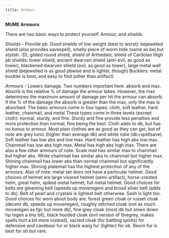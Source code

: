 ```yaml
---
title: Armour
---
```


**MUME Armours**

There are two basic ways to protect yourself. Armour, and shields.

*Shields* - Provide pb. Good shields of low weight (best to worst):
bejewelled shield (also provides savespell), smelly piece of worm hide
(same as bej but stylish. :D), gilded round shield, shield of Arthedain,
shield of Cardolan High pb shields: tower shield, ancient dwarven shield
(anti-evil, as good as tower), blackened dwarven shield (evil, as good
as tower), large metal wall shield (bejewelled is as good pbwise and is
lighter, though) Bucklers: metal buckler is best, and easy to find
(other than artifact)

*Armours* - Lowers damage. Two numbers important here: absorb and max.
Absorb is the relative % of damage the armour takes. However, the max
determines the maximum amount of damage per hit the armour can absorb.
If the % of the damage the absorb is greater than the max, only the max
is absorbed. The basic armours come in four types: cloth, soft leather,
hard leather, chainmail, and metal These types come in three levels
(except cloth): normal, sturdy, and fine. Sturdy and fine provide less
penalties and more protection than normal, fine being the best. Cloth
adds to db, but has no bonus to armour. Most plain clothes are as good
as they can get, but of note are grey tunic (higher than average db) and
white robe (db+spellsave). Soft leather has low abs and low max. Hard
leather has high abs low max. Chainmail has low abs high max. Metal has
high abs high max. There are also a few other armours of note. Scale
mail has similar max to chainmail but higher abs. White chainmail has
similar abs to chainmail but higher max. Shining chainmail has lower abs
than normal chainmail but significantly higher max. Shining platemail
has the highest protection of any of the armours. Also of note: metal
set does not have a particular helmet. Good choices of helmet are large
visored helmet (semi-artifact), horse-crested helm, great helm, spiked
metal helmet, full metal helmet. Good choices for belts are gleaming
belt (speeds up moveregen) and broad silver belt (adds to db). Belt of
pearl and crystals is lightest belt otherwise. Sash is light too. Good
choices for worn about body are: forest green cloak or russet cloak
(decent db, speeds up moveregen), roughly stitched cloak (not as much
moveregen as fgc but more db), fine grey cloak (most db but slows down
hp regen a tiny bit), black hooded cloak (evil version of finegrey,
makes spells hurt a bit more instead), sacred cloak (for battling
spirits) for defensive and cavebear fur or black warg fur (lighter) for
ob. Beorn fur is best for ob but rare.